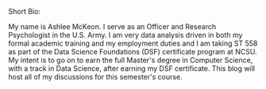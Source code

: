 Short Bio: 

My name is Ashlee McKeon. 
I serve as an Officer and Research Psychologist in the U.S. Army. 
I am very data analysis driven in both my formal academic training and my employment duties and I am taking ST 558 as part of the Data Science Foundations (DSF) certificate program at NCSU. My intent is to go on to earn the full Master's degree in Computer Science, with a track in Data Science, after earning my DSF certificate. This blog will host all of my discussions for this semester's course. 
